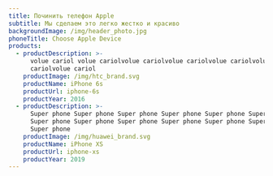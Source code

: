 ```yaml
---
title: Починить телефон Apple
subtitle: Мы сделаем это легко жестко и красиво
backgroundImage: /img/header_photo.jpg
phoneTitle: Choose Apple Device
products:
  - productDescription: >-
      volue cariol volue cariolvolue cariolvolue cariolvolue cariolvolue
      cariolvolue cariol
    productImage: /img/htc_brand.svg
    productName: iPhone 6s
    productUrl: iphone-6s
    productYear: 2016
  - productDescription: >-
      Super phone Super phone Super phone Super phone Super phone Super phone
      Super phone Super phone Super phone Super phone Super phone Super phone
      Super phone 
    productImage: /img/huawei_brand.svg
    productName: iPhone XS
    productUrl: iphone-xs
    productYear: 2019
---
```


